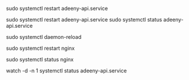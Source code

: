sudo systemctl restart adeeny-api.service

sudo systemctl restart adeeny-api.service
sudo systemctl status adeeny-api.service

sudo systemctl daemon-reload

sudo systemctl restart nginx

sudo systemctl status nginx

watch -d -n 1 systemctl status adeeny-api.service